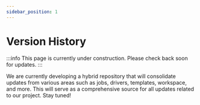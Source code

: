 ```yaml
---
sidebar_position: 1
---
```


# Version History

:::info
This page is currently under construction. Please check back soon for updates.
:::

We are currently developing a hybrid repository that will consolidate updates from various areas such as jobs, drivers, templates, workspace, and more. This will serve as a comprehensive source for all updates related to our project. Stay tuned!